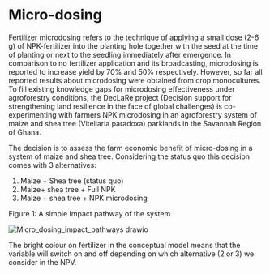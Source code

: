 # Micro-dosing
Fertilizer microdosing refers to the technique of applying a small dose (2-6 g) of NPK-fertilizer into the planting hole together with the seed at the time of planting or next to the seedling immediately after emergence. In comparison to no fertilizer application and its broadcasting, microdosing is reported to increase yield by 70% and 50% respectively. However, so far all reported results about microdosing were obtained from crop monocultures. To fill existing knowledge gaps for microdosing effectiveness under agroforestry conditions, the DecLaRe project (Decision support for strengthening land resilience in the face of global challenges) is co-experimenting with farmers NPK microdosing in an agroforestry system of maize and shea tree (Vitellaria paradoxa) parklands in the Savannah Region of Ghana.

The decision is to assess the farm economic benefit of micro-dosing in a system of maize and shea tree. 
Considering the status quo this decision comes with 3 alternatives: 
1. Maize + Shea tree (status quo)
2. Maize+ shea tree + Full NPK 
3. Maize + shea tree + NPK microdosing

Figure 1: A simple Impact pathway of the system


![Micro_dosing_impact_pathways drawio](https://github.com/user-attachments/assets/6c37794d-abc0-4d58-84b3-3a2ebb7920f6)


The bright colour on fertilizer in the conceptual model means that the variable will switch on and off depending on which alternative (2 or 3) we consider in the NPV. 


